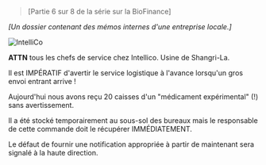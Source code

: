 >[Partie 6 sur 8 de la série sur la BioFinance]

*[Un dossier contenant des mémos internes d'une entreprise locale.]*

![IntelliCo](/resources/lore/intellico1.png)

**ATTN** tous les chefs de service chez Intellico. Usine de Shangri-La.

Il est IMPÉRATIF d'avertir le service logistique à l'avance lorsqu'un gros envoi entrant arrive !

Aujourd'hui nous avons reçu 20 caisses d'un "médicament expérimental" (!) sans avertissement.

Il a été stocké temporairement au sous-sol des bureaux mais le responsable de cette commande doit le récupérer IMMÉDIATEMENT.

Le défaut de fournir une notification appropriée à partir de maintenant sera signalé à la haute direction.
